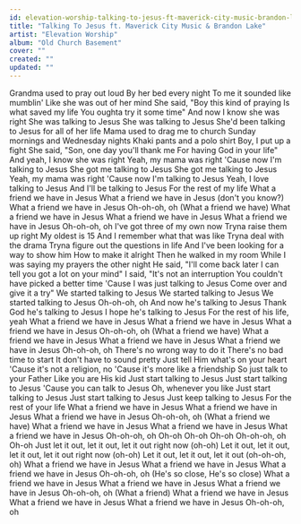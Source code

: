 ```yaml
---
id: elevation-worship-talking-to-jesus-ft-maverick-city-music-brandon-lake
title: "Talking To Jesus ft. Maverick City Music & Brandon Lake"
artist: "Elevation Worship"
album: "Old Church Basement"
cover: ""
created: ""
updated: ""
---
```


Grandma used to pray out loud
By her bed every night
To me it sounded like mumblin'
Like she was out of her mind
She said, "Boy this kind of praying
Is what saved my life
You oughta try it some time"
And now I know she was right
She was talking to Jesus
She was talking to Jesus
She'd been talking to Jesus for all of her life
Mama used to drag me to church
Sunday mornings and Wednesday nights
Khaki pants and a polo shirt
Boy, I put up a fight
She said, "Son, one day you'll thank me
For having God in your life"
And yeah, I know she was right
Yeah, my mama was right
'Cause now I'm talking to Jesus
She got me talking to Jesus
She got me talking to Jesus
Yeah, my mama was right
'Cause now I'm talking to Jesus
Yeah, I love talking to Jesus
And I'll be talking to Jesus
For the rest of my life
What a friend we have in Jesus
What a friend we have in Jesus (don't you know?)
What a friend we have in Jesus
Oh-oh-oh, oh
(What a friend we have)
What a friend we have in Jesus
What a friend we have in Jesus
What a friend we have in Jesus
Oh-oh-oh, oh
I've got three of my own now
Tryna raise them up right
My oldest is 15
And I remember what that was like
Tryna deal with the drama
Tryna figure out the questions in life
And I've been looking for a way to show him
How to make it alright
Then he walked in my room
While I was saying my prayers the other night
He said, "I'll come back later
I can tell you got a lot on your mind"
I said, "It's not an interruption
You couldn't have picked a better time
'Cause I was just talking to Jesus
Come over and give it a try"
We started talking to Jesus
We started talking to Jesus
We started talking to Jesus
Oh-oh-oh, oh
And now he's talking to Jesus
Thank God he's talking to Jesus
I hope he's talking to Jesus
For the rest of his life, yeah
What a friend we have in Jesus
What a friend we have in Jesus
What a friend we have in Jesus
Oh-oh-oh, oh
(What a friend we have)
What a friend we have in Jesus
What a friend we have in Jesus
What a friend we have in Jesus
Oh-oh-oh, oh
There's no wrong way to do it
There's no bad time to start
It don't have to sound pretty
Just tell Him what's on your heart
'Cause it's not a religion, no
'Cause it's more like a friendship
So just talk to your Father
Like you are His kid
Just start talking to Jesus
Just start talking to Jesus
'Cause you can talk to Jesus
Oh, whenever you like
Just start talking to Jesus
Just start talking to Jesus
Just keep talking to Jesus
For the rest of your life
What a friend we have in Jesus
What a friend we have in Jesus
What a friend we have in Jesus
Oh-oh-oh, oh
(What a friend we have)
What a friend we have in Jesus
What a friend we have in Jesus
What a friend we have in Jesus
Oh-oh-oh, oh
Oh-oh
Oh-oh
Oh-oh
Oh-oh-oh, oh
Oh-oh
Just let it out, let it out, let it out right now (oh-oh)
Let it out, let it out, let it out, let it out right now (oh-oh)
Let it out, let it out, let it out (oh-oh-oh, oh)
What a friend we have in Jesus
What a friend we have in Jesus
What a friend we have in Jesus
Oh-oh-oh, oh
(He's so close, He's so close)
What a friend we have in Jesus
What a friend we have in Jesus
What a friend we have in Jesus
Oh-oh-oh, oh
(What a friend)
What a friend we have in Jesus
What a friend we have in Jesus
What a friend we have in Jesus
Oh-oh-oh, oh